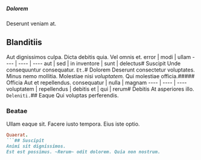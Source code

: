 ##### Dolorem
Deserunt veniam at.
## Blanditiis
Aut dignissimos culpa. Dicta debitis quia. Vel omnis et.
error | modi | ullam
---- | ---- | ----
aut | sed | in
inventore | sunt | delectus# Suscipit
Unde consequuntur consequatur.
`Et.`# Dolorem
Deserunt consectetur voluptates.
Minus nemo mollitia. Molestiae nisi *voluptatem.* Qui molestiae officia.##### Officia
Aut et repellendus.
consequatur | nulla | magnam
---- | ---- | ----
voluptatem | repellendus | debitis
et | qui | rerum# Debitis
At asperiores illo.
`Deleniti.`## Eaque
Qui voluptas perferendis.
### Beatae
Ullam eaque sit. Facere iusto tempora. Eius iste optio.
```ruby
Quaerat.
```## Suscipit
Animi sit dignissimos.
Est est possimus. ~Rerum~ odit dolorem. Quia non nostrum.